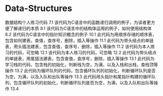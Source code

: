 # Data-Structures
数据结构个人练习代码
7.1
该代码为C语言中的函数递归调用的例子，为读者更方便了解递归的本质
8.1
该代码为C语言中的结构体运用的例子，如何使用结构体
8.2
该代码为C语言中的指针知识概念的例子
10.1
此代码为用顺序存储的顺序表，包含如何建表，查值，查序号，删除，插入等操作
11.1
此代码为带头结点的单链表，用头插法建表，包含查值，查序号，删除，插入等操作
11.2
该代码为本人练习的代码，可忽略
12.1
该代码为本人练习的代码，可忽略
12.2
此代码为带头结点的单链表，用尾插法建表，包含查值，查序号，删除，插入等操作
13.1
此代码为学习栈的代码，包含栈的初始化，判断栈为空，为满，以及入栈和出栈，查栈顶等操作
13.2
此代码为循环队列的代码，包含循环队列的初始化，判断循环队列是否为空，为满，以及入队和出队等操作
13.3
此代码用头指针和尾指针构建的循环队列，包含循环队列的初始化，判断循环队列是否为空，为满，以及入队和出队等操作
13.4


